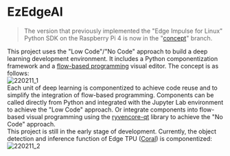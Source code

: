 # EzEdgeAI  
  
> The version that previously implemented the "Edge Impulse for Linux" Python SDK on the Raspberry Pi 4 is now in the "[concept](https://github.com/on-device-ai/EzEdgeAI/tree/concept)" branch.  
  
This project uses the "Low Code"/"No Code" approach to build a deep learning development environment. It includes a Python componentization framework and a [flow-based programming](https://en.wikipedia.org/wiki/Flow-based_programming) visual editor. The concept is as follows:  
![220211_1](https://user-images.githubusercontent.com/44540872/153596578-665c400e-1d4e-436d-a628-d79644464f24.png)  
Each unit of deep learning is componentized to achieve code reuse and to simplify the integration of flow-based programming. Components can be called directly from Python and integrated with the Jupyter Lab environment to achieve the "Low Code" approach. Or integrate components into flow-based visual programming using the [ryvencore-qt](https://github.com/leon-thomm/ryvencore-qt) library to achieve the "No Code" approach.  
This project is still in the early stage of development. Currently, the object detection and inference function of Edge TPU ([Coral](https://coral.ai/products/accelerator/)) is componentized:  
![220211_2](https://user-images.githubusercontent.com/44540872/153594745-185b06f1-7311-4305-a739-8c96de18ba65.png)  
